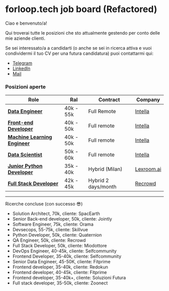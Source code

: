 # forloop.tech job board (Refactored)

Ciao e benvenuto/a!

Qui troverai tutte le posizioni che sto attualmente gestendo per conto delle mie aziende clienti.

Se sei interessato/a a candidarti (o anche se sei in ricerca attiva e vuoi condividermi il tuo CV per una futura
candidatura) puoi contattarmi qui:

- [Telegram](https://t.me/guidopenta)
- [LinkedIn](https://www.linkedin.com/in/guido-penta/)
- [Mail](mailto:guido@forloop.tech)

### Posizioni aperte

| Role                                                                          | Ral       | Contract           | Company                                  |                                                           
|-------------------------------------------------------------------------------|-----------|--------------------|------------------------------------------|
| [**Data Engineer**](clients/intella/data_engineer.md)                         | 40k - 55k | Full Remote        | [Intella](clients/intella/company.md)    |
| [**Front-end Developer**](clients/intella/frontend_developer.md)              | 40k - 50k | Full remote        | [Intella](clients/intella/company.md)    |
| [**Machine Learning Engineer**](clients/intella/machine_learning_engineer.md) | 40k - 50k | Full remote        | [Intella](clients/intella/company.md)    |
| [**Data Scientist**](clients/intella/data_scientist.md)                       | 50k - 60k | Full remote        | [Intella](clients/intella/company.md)    |
| [**Junior Python Developer**](clients/lexroom/junior_python_developer.md)     | 35k - 40k | Hybrid (Milan)     | [Lexroom.ai](clients/lexroom/company.md) |
| [**Full Stack Developer**](clients/recrowd/full_stack_developer.md)           | 42k - 45k | Hybrid 2 days/month| [Recrowd](clients/recrowd/company.md)    |
-----------------------------------------------------------------------------------------------------------------------------------------------------------

Ricerche concluse (con successo 😎)

- Solution Architect, 70k, cliente: SpacEarth
- Senior Back-end developer, 50k, cliente: Jointly
- Software Engineer, 75k, cliente: Orama
- Devsecops, 55-75k, cliente: Skillvue
- Python Developer, 50k, cliente: Quaternion
- QA Engineer, 50k, cliente: Recrowd
- Full Stack Developer, 50k, cliente: Miodottore
- DevOps Engineer, 40-45k, cliente: Selfcommunity
- Frontend Developer, 35-40k, cliente: Selfcommunity
- Senior Data Engineer, 45-50K, cliente: Fitprime
- Frontend developer, 35-40k, cliente: Redokun
- Frontend developer, 40-45k, cliente: Fitprime
- Frontend developer, 35-40k+, cliente: Soluzioni Futura
- Full stack developer, 35-50k, cliente: Zoonect
